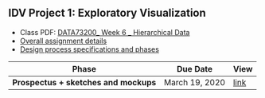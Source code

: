 ## IDV Project 1: Exploratory Visualization

- Class PDF: [DATA73200_ Week 6 _ Hierarchical Data](https://data73200fry.commons.gc.cuny.edu/files/2020/03/DATA73200_-Week-6-_-Hierarchical-Data.pdf)
- [Overall assignment details](https://data73200fry.commons.gc.cuny.edu/project-1-exploratory-visualization/)
- [Design process specifications and phases](https://data73200fry.commons.gc.cuny.edu/design-process-specifications/)

Phase | Due Date | View
--- | --- | ---
**Prospectus + sketches and mockups** | March 19, 2020 | [link](prospectus-sketches)
